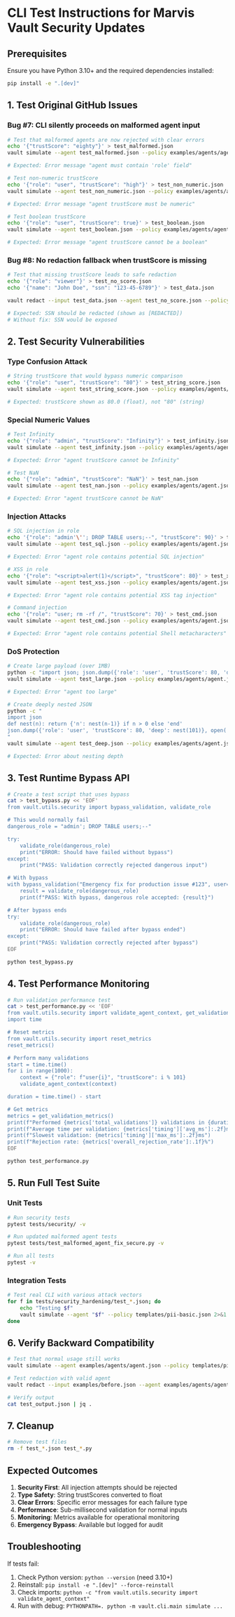 # CLI Test Instructions for Marvis Vault Security Updates

## Prerequisites

Ensure you have Python 3.10+ and the required dependencies installed:

```bash
pip install -e ".[dev]"
```

## 1. Test Original GitHub Issues

### Bug #7: CLI silently proceeds on malformed agent input

```bash
# Test that malformed agents are now rejected with clear errors
echo '{"trustScore": "eighty"}' > test_malformed.json
vault simulate --agent test_malformed.json --policy examples/agents/agent.json

# Expected: Error message "agent must contain 'role' field"

# Test non-numeric trustScore
echo '{"role": "user", "trustScore": "high"}' > test_non_numeric.json
vault simulate --agent test_non_numeric.json --policy examples/agents/agent.json

# Expected: Error message "agent trustScore must be numeric"

# Test boolean trustScore
echo '{"role": "user", "trustScore": true}' > test_boolean.json
vault simulate --agent test_boolean.json --policy examples/agents/agent.json

# Expected: Error message "agent trustScore cannot be a boolean"
```

### Bug #8: No redaction fallback when trustScore is missing

```bash
# Test that missing trustScore leads to safe redaction
echo '{"role": "viewer"}' > test_no_score.json
echo '{"name": "John Doe", "ssn": "123-45-6789"}' > test_data.json

vault redact --input test_data.json --agent test_no_score.json --policy templates/pii-basic.json

# Expected: SSN should be redacted (shown as [REDACTED])
# Without fix: SSN would be exposed
```

## 2. Test Security Vulnerabilities

### Type Confusion Attack

```bash
# String trustScore that would bypass numeric comparison
echo '{"role": "user", "trustScore": "80"}' > test_string_score.json
vault simulate --agent test_string_score.json --policy examples/agents/agent.json

# Expected: trustScore shown as 80.0 (float), not "80" (string)
```

### Special Numeric Values

```bash
# Test Infinity
echo '{"role": "admin", "trustScore": "Infinity"}' > test_infinity.json
vault simulate --agent test_infinity.json --policy examples/agents/agent.json

# Expected: Error "agent trustScore cannot be Infinity"

# Test NaN
echo '{"role": "admin", "trustScore": "NaN"}' > test_nan.json
vault simulate --agent test_nan.json --policy examples/agents/agent.json

# Expected: Error "agent trustScore cannot be NaN"
```

### Injection Attacks

```bash
# SQL injection in role
echo '{"role": "admin'\''; DROP TABLE users;--", "trustScore": 90}' > test_sql.json
vault simulate --agent test_sql.json --policy examples/agents/agent.json

# Expected: Error "agent role contains potential SQL injection"

# XSS in role
echo '{"role": "<script>alert(1)</script>", "trustScore": 80}' > test_xss.json
vault simulate --agent test_xss.json --policy examples/agents/agent.json

# Expected: Error "agent role contains potential XSS tag injection"

# Command injection
echo '{"role": "user; rm -rf /", "trustScore": 70}' > test_cmd.json
vault simulate --agent test_cmd.json --policy examples/agents/agent.json

# Expected: Error "agent role contains potential Shell metacharacters"
```

### DoS Protection

```bash
# Create large payload (over 1MB)
python -c "import json; json.dump({'role': 'user', 'trustScore': 80, 'data': 'x' * (1024*1024 + 1)}, open('test_large.json', 'w'))"
vault simulate --agent test_large.json --policy examples/agents/agent.json

# Expected: Error "agent too large"

# Create deeply nested JSON
python -c "
import json
def nest(n): return {'n': nest(n-1)} if n > 0 else 'end'
json.dump({'role': 'user', 'trustScore': 80, 'deep': nest(101)}, open('test_deep.json', 'w'))
"
vault simulate --agent test_deep.json --policy examples/agents/agent.json

# Expected: Error about nesting depth
```

## 3. Test Runtime Bypass API

```bash
# Create a test script that uses bypass
cat > test_bypass.py << 'EOF'
from vault.utils.security import bypass_validation, validate_role

# This would normally fail
dangerous_role = "admin'; DROP TABLE users;--"

try:
    validate_role(dangerous_role)
    print("ERROR: Should have failed without bypass")
except:
    print("PASS: Validation correctly rejected dangerous input")

# With bypass
with bypass_validation("Emergency fix for production issue #123", user="admin"):
    result = validate_role(dangerous_role)
    print(f"PASS: With bypass, dangerous role accepted: {result}")

# After bypass ends
try:
    validate_role(dangerous_role)
    print("ERROR: Should have failed after bypass ended")
except:
    print("PASS: Validation correctly rejected after bypass")
EOF

python test_bypass.py
```

## 4. Test Performance Monitoring

```bash
# Run validation performance test
cat > test_performance.py << 'EOF'
from vault.utils.security import validate_agent_context, get_validation_metrics
import time

# Reset metrics
from vault.utils.security import reset_metrics
reset_metrics()

# Perform many validations
start = time.time()
for i in range(1000):
    context = {"role": f"user{i}", "trustScore": i % 101}
    validate_agent_context(context)

duration = time.time() - start

# Get metrics
metrics = get_validation_metrics()
print(f"Performed {metrics['total_validations']} validations in {duration:.2f}s")
print(f"Average time per validation: {metrics['timing']['avg_ms']:.2f}ms")
print(f"Slowest validation: {metrics['timing']['max_ms']:.2f}ms")
print(f"Rejection rate: {metrics['overall_rejection_rate']:.1f}%")
EOF

python test_performance.py
```

## 5. Run Full Test Suite

### Unit Tests

```bash
# Run security tests
pytest tests/security/ -v

# Run updated malformed agent tests
pytest tests/test_malformed_agent_fix_secure.py -v

# Run all tests
pytest -v
```

### Integration Tests

```bash
# Test real CLI with various attack vectors
for f in tests/security_hardening/test_*.json; do
    echo "Testing $f"
    vault simulate --agent "$f" --policy templates/pii-basic.json 2>&1 | head -2
done
```

## 6. Verify Backward Compatibility

```bash
# Test that normal usage still works
vault simulate --agent examples/agents/agent.json --policy templates/pii-basic.json

# Test redaction with valid agent
vault redact --input examples/before.json --agent examples/agents/agent.json --policy templates/healthcare.json --output test_output.json

# Verify output
cat test_output.json | jq .
```

## 7. Cleanup

```bash
# Remove test files
rm -f test_*.json test_*.py
```

## Expected Outcomes

1. **Security First**: All injection attempts should be rejected
2. **Type Safety**: String trustScores converted to float
3. **Clear Errors**: Specific error messages for each failure type
4. **Performance**: Sub-millisecond validation for normal inputs
5. **Monitoring**: Metrics available for operational monitoring
6. **Emergency Bypass**: Available but logged for audit

## Troubleshooting

If tests fail:

1. Check Python version: `python --version` (need 3.10+)
2. Reinstall: `pip install -e ".[dev]" --force-reinstall`
3. Check imports: `python -c "from vault.utils.security import validate_agent_context"`
4. Run with debug: `PYTHONPATH=. python -m vault.cli.main simulate ...`